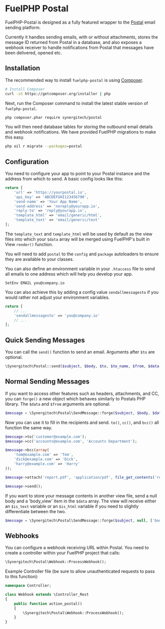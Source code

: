 # FuelPHP Postal

FuelPHP-Postal is designed as a fully featured wrapper to the [Postal](https://github.com/atech/postal) email sending platform.

Currently it handles sending emails, with or without attachments, stores the message ID returned from Postal in a database, and also exposes a webhook receiver to handle notifications from Postal that messages have been delivered, opened etc.

## Installation

The recommended way to install `fuelphp-postal` is using [Composer](https://getcomposer.org/).

```bash
# Install Composer
curl -sS https://getcomposer.org/installer | php
```

Next, run the Composer command to install the latest stable version of `fuelphp-postal`.

```bash
php composer.phar require synergitech/postal
```

You will then need database tables for storing the outbound email details and webhook notifications. We have provided FuelPHP migrations to make this easy.

```bash
php oil r migrate --packages=postal
```

## Configuration

You need to configure your app to point to your Postal instance and the address from which to send. A basic config looks like this:

```php
return [
    'url' => 'https://yourpostal.io',
    'api_key' => 'ABCDEFGHI123456790',
    'send-name' => 'Your App Name',
    'send-address' => 'noreply@yourapp.io',
    'reply-to' => 'reply@yourapp.io',
    'template_html' => 'email/generic/html',
    'template_text' => 'email/generic/text'
];
```

The `template_text` and `template_html` will be used by default as the view files into which your `$data` array will be merged using FuelPHP's built in View `render()` function.

You will need to add `postal` to the `config` and `package` autoloaders to ensure they are available to your classes.

You can also define an environment variable in your `.htaccess` file to send all emails to one address which will help you develop your app.

```
SetEnv EMAIL you@company.io
```

You can also achieve this by adding a config value `sendallmessagesto` if you would rather not adjust your environment variables.

```php
return [
    // ...
    'sendallmessagesto' => 'you@company.io'
    // ...
];
```

## Quick Sending Messages

You can call the `send()` function to send an email. Arguments after `$to` are optional.
```php
\Synergitech\Postal::send($subject, $body, $to, $to_name, $from, $data, $bcc);
```

## Normal Sending Messages

If you want to access other features such as headers, attachments, and CC, you can `forge()` a new object which behaves similarly to Postals PHP library. The `$data` and `$from` arguments are optional.
```php
$message = \Synergitech\Postal\SendMessage::forge($subject, $body, $data, $from);
```

Now you can use it to fill in the recipients and send. `to()`, `cc()`, and `bcc()` all function the same way.
```php
$message->to('customer@example.com');
$message->cc('accounts@example.com', 'Accounts Department');

$message->bcc(array(
    'tom@example.com' => 'Tom',
    'dick@example.com' => 'Dick',
    'harry@example.com' => 'Harry'
));

$message->attach('report.pdf', 'application/pdf', file_get_contents('report.pdf'));

$message->send();
```

If you want to store your message contents in another view file, send a null body and a 'body_view' item in the `$data` array. The view will receive either an `$is_text` variable or an `$is_html` variable if you need to slightly differentiate between the two.
```php
$message = \Synergitech\Postal\SendMessage::forge($subject, null, ['body_view' => $bodyview] + $data);
```

## Webhooks

You can configure a webhook receiving URL within Postal. You need to create a controller within your FuelPHP project that calls:

```php
\Synergitech\Postal\Webhook::ProcessWebhook();
```

Example Controller file (be sure to allow unauthenticated requests to pass to this function):

```php
namespace Controller;

class Webhook extends \Controller_Rest
{
    public function action_postal()
    {
        \Synergitech\Postal\Webhook::ProcessWebhook();
    }
}
```
